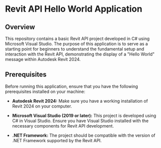 # Revit API Hello World Application

## Overview

This repository contains a basic Revit API project developed in C# using Microsoft Visual Studio. The purpose of this application is to serve as a starting point for beginners to understand the fundamental setup and interaction with the Revit API, demonstrating the display of a "Hello World" message within Autodesk Revit 2024.

## Prerequisites

Before running this application, ensure that you have the following prerequisites installed on your machine:

- **Autodesk Revit 2024:** Make sure you have a working installation of Revit 2024 on your computer.

- **Microsoft Visual Studio (2019 or later):** This project is developed using C# in Visual Studio. Ensure you have Visual Studio installed with the necessary components for Revit API development.

- **.NET Framework:** The project should be compatible with the version of .NET Framework supported by the Revit API.


